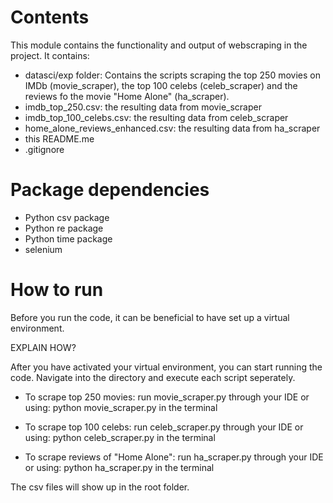 # Contents

This module contains the functionality and output of webscraping in the project. It contains: 

 - datasci/exp folder: Contains the scripts scraping the top 250 movies on IMDb (movie_scraper), the top 100 celebs (celeb_scraper) and the reviews fo the movie "Home Alone" (ha_scraper).
 - imdb_top_250.csv: the resulting data from movie_scraper
 - imdb_top_100_celebs.csv: the resulting data from celeb_scraper
 - home_alone_reviews_enhanced.csv: the resulting data from ha_scraper
 - this README.me
 - .gitignore

# Package dependencies

 - Python csv package
 - Python re package
 - Python time package
 - selenium


# How to run
Before you run the code, it can be beneficial to have set up a virtual environment. 

EXPLAIN HOW? 

After you have activated your virtual environment, you can start running the code. Navigate into the directory and execute each script seperately. 

 - To scrape top 250 movies: run movie_scraper.py through your IDE or using: python movie_scraper.py in the terminal

 - To scrape top 100 celebs: run celeb_scraper.py through your IDE or using: python celeb_scraper.py in the terminal

 - To scrape reviews of "Home Alone": run ha_scraper.py through your IDE or using: python ha_scraper.py in the terminal

The csv files will show up in the root folder. 
